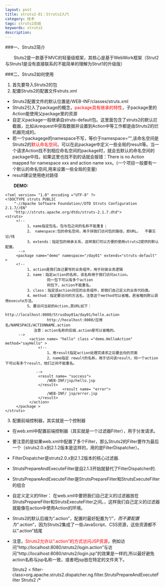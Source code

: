 ```yaml
---
layout: post
title: struts2-01：Struts2入门
category: 技术
tags: struts2总结
keywords: struts2
description: 
---
```


###一、Struts2简介

　　Stuts2是一款基于MVC的轻量级框架，其核心是基于WebWork框架（Strut2与Struts1是没有直接联系的不能简单的理解为Strut1的升级版）

###二、Struts2如何使用

1. 首先要导入Struts2的包
2. 配置Struts2的配置文件struts.xml

 * Struts2配置文件的默认位置是/WEB-INF/classes/struts.xml
 * Struts2引入了package的概念，<font color="red">package具有继承的特性</font>，子package里的Action能使用父package里的资源
 * 自定义package一般继承自struts-default包。这里面包含了struts2的默认拦截器，比如从request中获取数据并设置到Action中等工作都是由Struts2的烂机器完成的。
 * 若一个packagege的namespace不写，等价于namespace="",该命名空间是Struts2的<font color="red">默认命名空间</font>，可以在此package中定义一些全局的result等。当一个请求Action找不到相应命名空间的package时，就会去默认的命名空间的package中找，如果这里也找不到的话就会报错：There is no Action mapped for namespace xxx and action name xxx。(一个项目一般要有一个默认的命名空间,用来设置一些全局的变量)
 * result建议使用绝对路径
　　

　　**DEMO:**

	<?xml version= "1.0" encoding ="UTF-8" ?>
	<!DOCTYPE struts PUBLIC
	    "-//Apache Software Foundation//DTD Struts Configuration 2.1.7//EN"
	    "http://struts.apache.org/dtds/struts-2.1.7.dtd">
	<struts>
	     <!--
	          1、name指定包名，包与包之间的名称不能重复；
	          2、 namespace:包的命名空间，用于拼我们访问包的路径，即URL。  不要忘记/线
	          3、extends：指定包的继承关系，这样我们可以方便的使用struts2提供的默认配置。
	      -->
	     <package name="demo" namespace="/day01" extends="struts-default" >
	     <!--
	          1、action是我们自己要写的业务组件，用于封装业务逻辑
	          2、name：指定action的名称，该名称用于我们访问action。
	                   同一包下可以有多个action
	                   同包下，action不能重名。
	          3、class：指定该action对应的业务组件，即我们自己定义的业务代码类。
	          4、method：指定要访问的方法名，注意这个method可以省略，若省略则默认调用execute方法。
	          5、要访问当前的Action,其URL如下：
	                   http://localhost:8080/StrusDay01a/day01/hello.action
	                   http://hocalhost:8080/应用名/NAMESPACE/ACTIONNAME.action
	             注意：action名称的后缀.action是可以省略的。
	      -->
	           <action name= "hello" class ="demo.HelloAction" method="sayHello" >
	               <!--
	                   1、用result指定action处理完请求之后要去向的页面
	                   2、name指定 rewult的名称，用于访问该result，同一个action下可以有多个result，他们之间不能重名。
	                        
	              -->
	               <result name= "success">
	                   /WEB-INF/jsp/hello.jsp
	               </result>
	                          <result name= "error">
	                   /WEB-INF/ jsp/error.jsp
	               </result>
	           </action>
	     </package >
	</struts>

3. 配置前端控制器，其实就是一个控制器

 * 在web.xml中配置前端控制器（其实就是一个过滤器Filter），用于分发请求。
 * 要注意的是如果web.xml中配置了多个Filter，那么Struts2的Filter要作为最后一个（struts2.0.x到2.1.2版本是这样的，用的是FilterDispatcher）。
 * FilterDispatcher是struts2.0.x到2.1.2版本的核心过滤器. 
 * StrutsPrepareAndExecuteFilter是自2.1.3开始就替代了FilterDispatcher的. 
 * StrutsPrepareAndExecuteFilter是StrutsPrepareFilter和StrutsExecuteFilter的组合
 * 自定义定义的filter： 在web.xml中要把我们自己定义的过滤器放在StrutsPrepareFilter和StrutsExecuteFilter之间。，这样我们自己定义的过滤器就能像在action中使用Action的环境。
 * Struts2的默认后缀为“.action”，配置<url-pattrrn>时最好配置为“/*”，而不要配置为“*.action”，因为Struts2集成了一些JavaScript、CSS资源，这些资源都不以“.action”结尾
 * 注意，<font color="red">Struts2允许以“.action”的方式访问JSP资源</font>，例如访问“http://localhost:8080/struts2/login.action”与访问“http://localhost:8080/struts2/login.jsp”的效果是一样的,所以最好避免action名称与jsp名称一致，或者吧jsp放在特定的文件夹下。
 　　

	<filter>
	     <filter-name >Struts2 </filter-name>
	       < filter-class>org.apache.struts2.dispatcher.ng.filter.StrutsPrepareAndExecuteFilter </filter-class>
	 </filter >
	 <filter-mapping >
	     <filter-name >Struts2 </filter-name>
	     <url-pattern >/* </url-pattern>
	 </filter-mapping >


